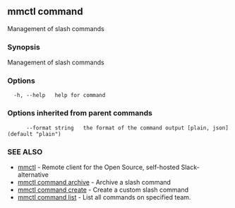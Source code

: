 ## mmctl command

Management of slash commands

### Synopsis

Management of slash commands

### Options

```
  -h, --help   help for command
```

### Options inherited from parent commands

```
      --format string   the format of the command output [plain, json] (default "plain")
```

### SEE ALSO

* [mmctl](mmctl.md)	 - Remote client for the Open Source, self-hosted Slack-alternative
* [mmctl command archive](mmctl_command_archive.md)	 - Archive a slash command
* [mmctl command create](mmctl_command_create.md)	 - Create a custom slash command
* [mmctl command list](mmctl_command_list.md)	 - List all commands on specified team.

